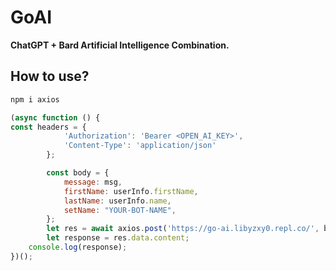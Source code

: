 # GoAI
**ChatGPT + Bard Artificial Intelligence Combination.**

## How to use?
```sh
npm i axios
```

```javascript
(async function () {
const headers = {
			'Authorization': 'Bearer <OPEN_AI_KEY>',
			'Content-Type': 'application/json'
		};

		const body = {
			message: msg,
			firstName: userInfo.firstName,
			lastName: userInfo.name,
			setName: "YOUR-BOT-NAME",
		};
		let res = await axios.post('https://go-ai.libyzxy0.repl.co/', body, { headers });
		let response = res.data.content;
    console.log(response);
})();
```
